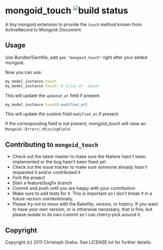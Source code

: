 # mongoid_touch ![build status](http://travis-ci.org/asaaki/mongoid_touch.png)

A tiny mongoid extension to provide the `touch` method known from ActiveRecord to Mongoid::Document.

## Usage

Use Bundler/Gemfile, add `gem "mongoid_touch"` right after your added mongoid.

Now you can use:

```ruby
my_model_instance.touch
my_model_instance.touch! # alias of .touch
```

This will update the `updated_at` field if present.

```ruby
my_model_instance.touch(:modified_at)
```

This will update the custom field `modified_at` if present.

If the corresponding field is not present, mongoid_touch will raise an `Mongoid::Errors::MissingField`.

## Contributing to `mongoid_touch`
 
* Check out the latest master to make sure the feature hasn't been implemented or the bug hasn't been fixed yet
* Check out the issue tracker to make sure someone already hasn't requested it and/or contributed it
* Fork the project
* Start a feature/bugfix branch
* Commit and push until you are happy with your contribution
* Make sure to add tests for it. This is important so I don't break it in a future version unintentionally.
* Please try not to mess with the Rakefile, version, or history. If you want to have your own version, or is otherwise necessary, that is fine, but please isolate to its own commit so I can cherry-pick around it.

## Copyright

Copyright (c) 2011 Christoph Grabo. See LICENSE.txt for
further details.

